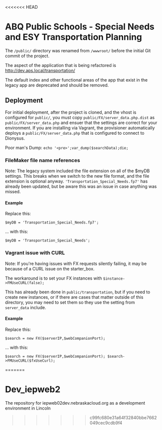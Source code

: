 <<<<<<< HEAD
# ABQ Public Schools - Special Needs and ESY Transportation Planning

The `/public/` directory was renamed from `/wwwroot/` before the initial Git commit of the project.

The aspect of the application that is being refactored is <http://dev.aps.local/transportation/>

The default index and other functional areas of the app that exist in the legacy app are deprecated and should be
removed.

## Deployment

For initial deployment, after the project is cloned, and the vhost is configured for `public/`, you must copy
`public/FX/server_data.php.dist` as `public/FX/server_data.php` and ensuer that the settings are correct for your
environment. If you are installing via Vagrant, the provisioner automatically deploys a `public/FX/server_data.php`
that is configured to connect to Dionysus.

Poor man's Dump:
`echo '<pre>';var_dump($searchData);die;`

### FileMaker file name references

Note: The legacy system included the file extension on all of the $myDB settings. This breaks when we switch to the
new file format, and the file extension is optional anyway. `'Transportation_Special_Needs.fp7'` has already been
updated, but be aware this was an issue in case anything was missed.
  
#### Example

Replace this:
```
$myDB = 'Transportation_Special_Needs.fp7';
```

... with this:
```
$myDB = 'Transportation_Special_Needs';
```



### Vagrant issue with CURL

Note: If you're having issues with FX requests silently failing, it may be because of a CURL issue on the starter_box.

The workaround is to set your FX instances with `$instance->FMUseCURL(false);`

This has already been done in `public/transportation`, but if you need to create new instances, or if there are cases
that matter outside of this directory, you may need to set them so they use the setting from `server_data` include.

#### Example

Replace this:
```
$search = new FX($serverIP,$webCompanionPort);
```

... with this:
```
$search = new FX($serverIP,$webCompanionPort); $search->FMUseCURL($fxUseCurl);
```
=======
# Dev_iepweb2
The repository for iepweb02dev.nebraskacloud.org as a development environment in Lincoln
>>>>>>> c99fc680e31a64f32840bbe7662049cec9cdb9f4
